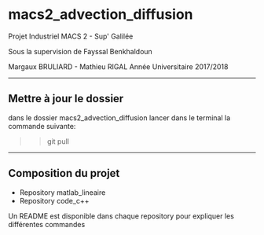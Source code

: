 # macs2_advection_diffusion


Projet Industriel MACS 2 - Sup' Galilée

Sous la supervision de Fayssal Benkhaldoun

Margaux BRULIARD - Mathieu RIGAL
Année Universitaire 2017/2018

--------------------------------------------
## Mettre à jour le dossier

dans le dossier macs2_advection_diffusion lancer dans le terminal la commande suivante:
>> git pull


--------------------------------------------
##  Composition du projet

* Repository matlab_lineaire
* Repository code_c++

Un README est disponible dans chaque repository pour expliquer les différentes commandes
